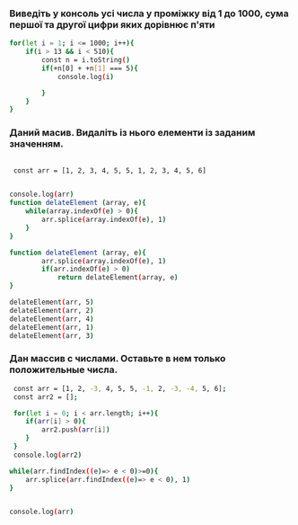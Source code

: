 ### Виведіть у консоль усі числа у проміжку від 1 до 1000, сума першої та другої цифри яких дорівнює п'яти

```sh
for(let i = 1; i <= 1000; i++){
    if(i > 13 && i < 510){
        const n = i.toString()
        if(+n[0] + +n[1] === 5){
            console.log(i)

        }
    }
}
```
### Даний масив. Видаліть із нього елементи із заданим значенням.
```sh

 const arr = [1, 2, 3, 4, 5, 5, 1, 2, 3, 4, 5, 6]


console.log(arr)
function delateElement (array, e){
    while(array.indexOf(e) > 0){
        arr.splice(array.indexOf(e), 1)
    }
}

function delateElement (array, e){
        arr.splice(array.indexOf(e), 1)
        if(arr.indexOf(e) > 0) 
            return delateElement(array, e)
}

delateElement(arr, 5)
delateElement(arr, 2)
delateElement(arr, 4)
delateElement(arr, 1)
delateElement(arr, 3)
```

### Дан массив с числами. Оставьте в нем только положительные числа.
```sh
 const arr = [1, 2, -3, 4, 5, 5, -1, 2, -3, -4, 5, 6];
 const arr2 = [];

 for(let i = 0; i < arr.length; i++){
    if(arr[i] > 0){
        arr2.push(arr[i])
    }
 }
 console.log(arr2)

while(arr.findIndex((e)=> e < 0)>=0){
    arr.splice(arr.findIndex((e)=> e < 0), 1)
}


console.log(arr)
```
